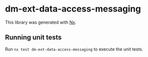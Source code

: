 # dm-ext-data-access-messaging

This library was generated with [Nx](https://nx.dev).

## Running unit tests

Run `nx test dm-ext-data-access-messaging` to execute the unit tests.
